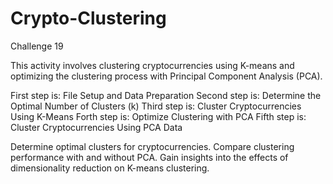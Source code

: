 # Crypto-Clustering
Challenge 19

This activity involves clustering cryptocurrencies using K-means and optimizing the clustering process with Principal Component Analysis (PCA).

First step is: File Setup and Data Preparation
Second step is: Determine the Optimal Number of Clusters (k)
Third step is: Cluster Cryptocurrencies Using K-Means
Forth step is: Optimize Clustering with PCA
Fifth step is: Cluster Cryptocurrencies Using PCA Data

Determine optimal clusters for cryptocurrencies.
Compare clustering performance with and without PCA.
Gain insights into the effects of dimensionality reduction on K-means clustering.
